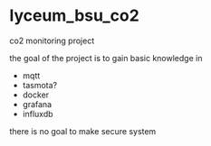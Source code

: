 # lyceum_bsu_co2
co2 monitoring project

the goal of the project is to gain basic knowledge in
- mqtt
- tasmota?
- docker
- grafana
- influxdb

there is no goal to make secure system 
